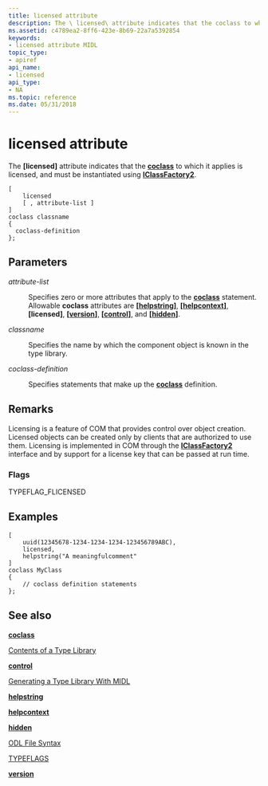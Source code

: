 ```yaml
---
title: licensed attribute
description: The \ licensed\ attribute indicates that the coclass to which it applies is licensed, and must be instantiated using IClassFactory2.
ms.assetid: c4789ea2-8ff6-423e-8b69-22a7a5392854
keywords:
- licensed attribute MIDL
topic_type:
- apiref
api_name:
- licensed
api_type:
- NA
ms.topic: reference
ms.date: 05/31/2018
---
```


# licensed attribute

The **\[licensed\]** attribute indicates that the [**coclass**](coclass.md) to which it applies is licensed, and must be instantiated using [**IClassFactory2**](/windows/win32/api/ocidl/nn-ocidl-iclassfactory2).

``` syntax
[
    licensed
    [ , attribute-list ] 
]
coclass classname 
{
  coclass-definition
};
```

## Parameters

<dl> <dt>

*attribute-list* 
</dt> <dd>

Specifies zero or more attributes that apply to the [**coclass**](coclass.md) statement. Allowable **coclass** attributes are **\[**[**helpstring**](helpstring.md)**\]**, **\[**[**helpcontext**](helpcontext.md)**\]**, **\[licensed\]**, **\[**[**version**](version.md)**\]**, **\[**[**control**](control.md)**\]**, and **\[**[**hidden**](hidden.md)**\]**.

</dd> <dt>

*classname* 
</dt> <dd>

Specifies the name by which the component object is known in the type library.

</dd> <dt>

*coclass-definition* 
</dt> <dd>

Specifies statements that make up the [**coclass**](coclass.md) definition.

</dd> </dl>

## Remarks

Licensing is a feature of COM that provides control over object creation. Licensed objects can be created only by clients that are authorized to use them. Licensing is implemented in COM through the [**IClassFactory2**](/windows/win32/api/ocidl/nn-ocidl-iclassfactory2) interface and by support for a license key that can be passed at run time.

### Flags

TYPEFLAG\_FLICENSED

## Examples

``` syntax
[
    uuid(12345678-1234-1234-1234-123456789ABC), 
    licensed, 
    helpstring("A meaningfulcomment"
]
coclass MyClass
{
    // coclass definition statements
};
```

## See also

<dl> <dt>

[**coclass**](coclass.md)
</dt> <dt>

[Contents of a Type Library](/previous-versions/windows/desktop/automat/contents-of-a-type-library)
</dt> <dt>

[**control**](control.md)
</dt> <dt>

[Generating a Type Library With MIDL](generating-a-type-library-with-midl-2.md)
</dt> <dt>

[**helpstring**](helpstring.md)
</dt> <dt>

[**helpcontext**](helpcontext.md)
</dt> <dt>

[**hidden**](hidden.md)
</dt> <dt>

[ODL File Syntax](/previous-versions/windows/desktop/automat/odl-file-syntax)
</dt> <dt>

[TYPEFLAGS](/windows/win32/api/oaidl/ne-oaidl-typeflags)
</dt> <dt>

[**version**](version.md)
</dt> </dl>

 

 